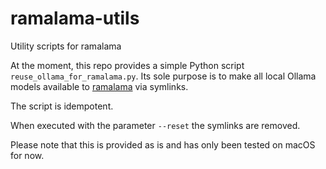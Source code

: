 # ramalama-utils

Utility scripts for ramalama

At the moment, this repo provides a simple Python script `reuse_ollama_for_ramalama.py`. Its sole purpose is to make all local Ollama models available to [ramalama](https://github.com/containers/ramalama) via symlinks.

The script is idempotent.

When executed with the parameter `--reset` the symlinks are removed.

Please note that this is provided as is and has only been tested on macOS for now.
